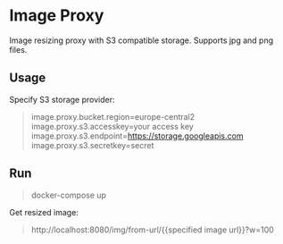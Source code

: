 # Image Proxy

Image resizing proxy with S3 compatible storage. 
Supports jpg and png files. 

## Usage
Specify S3 storage provider:

> image.proxy.bucket.region=europe-central2
> image.proxy.s3.accesskey=your access key
> image.proxy.s3.endpoint=https://storage.googleapis.com
> image.proxy.s3.secretkey=secret

## Run

> docker-compose up

Get resized image:
> http://localhost:8080/img/from-url/{{specified image url}}?w=100